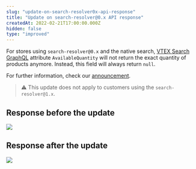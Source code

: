 ```yaml
---
slug: "update-on-search-resolver0x-api-response"
title: "Update on search-resolver@0.x API response"
createdAt: 2022-02-21T17:00:00.000Z
hidden: false
type: "improved"
---
```


For stores using `search-resolver@0.x`  and the native search, [VTEX Search GraphQL](https://github.com/vtex-apps/search-graphql) attribute `AvailableQuantity`  will not return the exact quantity of products anymore. Instead, this field will always return `null`.

For further information, check our [announcement](https://help.vtex.com/en/announcements/search-resolve-hides-number-product-stock--7Ah6ou3RCoNmMeedZaBeJS).

> ⚠️ This update does not apply to customers using the `search-resolver@1.x`.

## Response before the update

![](https://cdn.jsdelivr.net/gh/vtexdocs/dev-portal-content@readme-docs/docs/release-notes/e119700-Screenshot_1_19.png)

## Response after the update

![](https://cdn.jsdelivr.net/gh/vtexdocs/dev-portal-content@readme-docs/docs/release-notes/a5fc0ea-image_44_21.png)
